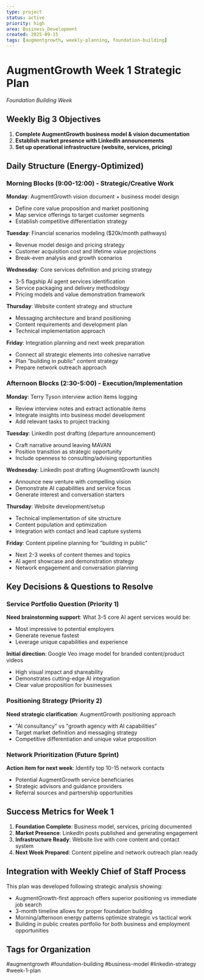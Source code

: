 ```yaml
---
type: project
status: active
priority: high
area: Business_Development
created: 2025-09-15
tags: [augmentgrowth, weekly-planning, foundation-building]
---
```


# AugmentGrowth Week 1 Strategic Plan
*Foundation Building Week*

## Weekly Big 3 Objectives

1. **Complete AugmentGrowth business model & vision documentation**
2. **Establish market presence with LinkedIn announcements**
3. **Set up operational infrastructure (website, services, pricing)**

## Daily Structure (Energy-Optimized)

### Morning Blocks (9:00-12:00) - Strategic/Creative Work

**Monday**: AugmentGrowth vision document + business model design
- Define core value proposition and market positioning
- Map service offerings to target customer segments
- Establish competitive differentiation strategy

**Tuesday**: Financial scenarios modeling ($20k/month pathways)
- Revenue model design and pricing strategy
- Customer acquisition cost and lifetime value projections
- Break-even analysis and growth scenarios

**Wednesday**: Core services definition and pricing strategy
- 3-5 flagship AI agent services identification
- Service packaging and delivery methodology
- Pricing models and value demonstration framework

**Thursday**: Website content strategy and structure
- Messaging architecture and brand positioning
- Content requirements and development plan
- Technical implementation approach

**Friday**: Integration planning and next week preparation
- Connect all strategic elements into cohesive narrative
- Plan "building in public" content strategy
- Prepare network outreach approach

### Afternoon Blocks (2:30-5:00) - Execution/Implementation

**Monday**: Terry Tyson interview action items logging
- Review interview notes and extract actionable items
- Integrate insights into business model development
- Add relevant tasks to project tracking

**Tuesday**: LinkedIn post drafting (departure announcement)
- Craft narrative around leaving MAVAN
- Position transition as strategic opportunity
- Include openness to consulting/advising opportunities

**Wednesday**: LinkedIn post drafting (AugmentGrowth launch)
- Announce new venture with compelling vision
- Demonstrate AI capabilities and service focus
- Generate interest and conversation starters

**Thursday**: Website development/setup
- Technical implementation of site structure
- Content population and optimization
- Integration with contact and lead capture systems

**Friday**: Content pipeline planning for "building in public"
- Next 2-3 weeks of content themes and topics
- AI agent showcase and demonstration strategy
- Network engagement and conversation planning

## Key Decisions & Questions to Resolve

### Service Portfolio Question (Priority 1)
**Need brainstorming support**: What 3-5 core AI agent services would be:
- Most impressive to potential employers
- Generate revenue fastest
- Leverage unique capabilities and experience

**Initial direction**: Google Veo image model for branded content/product videos
- High visual impact and shareability
- Demonstrates cutting-edge AI integration
- Clear value proposition for businesses

### Positioning Strategy (Priority 2)
**Need strategic clarification**: AugmentGrowth positioning approach
- "AI consultancy" vs "growth agency with AI capabilities"
- Target market definition and messaging strategy
- Competitive differentiation and unique value proposition

### Network Prioritization (Future Sprint)
**Action item for next week**: Identify top 10-15 network contacts
- Potential AugmentGrowth service beneficiaries
- Strategic advisors and guidance providers
- Referral sources and partnership opportunities

## Success Metrics for Week 1

1. **Foundation Complete**: Business model, services, pricing documented
2. **Market Presence**: LinkedIn posts published and generating engagement
3. **Infrastructure Ready**: Website live with core content and contact system
4. **Next Week Prepared**: Content pipeline and network outreach plan ready

## Integration with Weekly Chief of Staff Process

This plan was developed following strategic analysis showing:
- AugmentGrowth-first approach offers superior positioning vs immediate job search
- 3-month timeline allows for proper foundation building
- Morning/afternoon energy patterns optimize strategic vs tactical work
- Building in public creates portfolio for both business and employment opportunities

## Tags for Organization
#augmentgrowth #foundation-building #business-model #linkedin-strategy #week-1-plan
